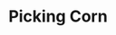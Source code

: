 ---
title: Picking Corn
picture: pickingCorn.jpg
viewer_title: Picking Corn
thumbnail: pickingCorn_t.jpg
alt: Picking Corn
medium: Pencil
width: 7.5"
height: 11.5"
---